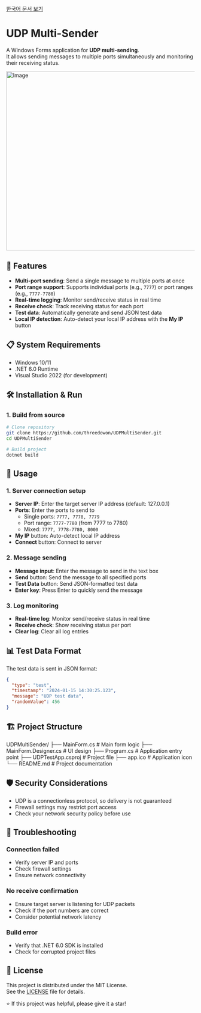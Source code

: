 [한국어 문서 보기](README_KR.md)

# UDP Multi-Sender

A Windows Forms application for **UDP multi-sending**.  
It allows sending messages to multiple ports simultaneously and monitoring their receiving status.

<img width="795" height="477" alt="Image" src="https://github.com/user-attachments/assets/dd0474f3-a342-4c02-8140-d3d36af927ca" />

## 🚀 Features

- **Multi-port sending**: Send a single message to multiple ports at once
- **Port range support**: Supports individual ports (e.g., `7777`) or port ranges (e.g., `7777-7780`)
- **Real-time logging**: Monitor send/receive status in real time
- **Receive check**: Track receiving status for each port
- **Test data**: Automatically generate and send JSON test data
- **Local IP detection**: Auto-detect your local IP address with the **My IP** button

## 📋 System Requirements

- Windows 10/11
- .NET 6.0 Runtime
- Visual Studio 2022 (for development)

## 🛠️ Installation & Run

### 1. Build from source

```bash
# Clone repository
git clone https://github.com/threedowon/UDPMultiSender.git
cd UDPMultiSender

# Build project
dotnet build
```
## 📖 Usage

### 1. Server connection setup
- **Server IP**: Enter the target server IP address (default: 127.0.0.1)  
- **Ports**: Enter the ports to send to  
  - Single ports: `7777, 7778, 7779`  
  - Port range: `7777-7780` (from 7777 to 7780)  
  - Mixed: `7777, 7778-7780, 8000`  
- **My IP** button: Auto-detect local IP address  
- **Connect** button: Connect to server  

### 2. Message sending
- **Message input**: Enter the message to send in the text box  
- **Send** button: Send the message to all specified ports  
- **Test Data** button: Send JSON-formatted test data  
- **Enter key**: Press Enter to quickly send the message  

### 3. Log monitoring
- **Real-time log**: Monitor send/receive status in real time  
- **Receive check**: Show receiving status per port  
- **Clear log**: Clear all log entries  


## 📊 Test Data Format

The test data is sent in JSON format:

```json
{
  "type": "test",
  "timestamp": "2024-01-15 14:30:25.123",
  "message": "UDP test data",
  "randomValue": 456
}
```

## 🏗️ Project Structure
UDPMultiSender/
├── MainForm.cs              # Main form logic
├── MainForm.Designer.cs     # UI design
├── Program.cs               # Application entry point
├── UDPTestApp.csproj        # Project file
├── app.ico                  # Application icon
└── README.md                # Project documentation

## 🛡️ Security Considerations

- UDP is a connectionless protocol, so delivery is not guaranteed  
- Firewall settings may restrict port access  
- Check your network security policy before use  

## 🐛 Troubleshooting

### Connection failed
- Verify server IP and ports  
- Check firewall settings  
- Ensure network connectivity  

### No receive confirmation
- Ensure target server is listening for UDP packets  
- Check if the port numbers are correct  
- Consider potential network latency  

### Build error
- Verify that .NET 6.0 SDK is installed  
- Check for corrupted project files  

## 📝 License

This project is distributed under the MIT License.  
See the [LICENSE](LICENSE) file for details.

⭐ If this project was helpful, please give it a star!

